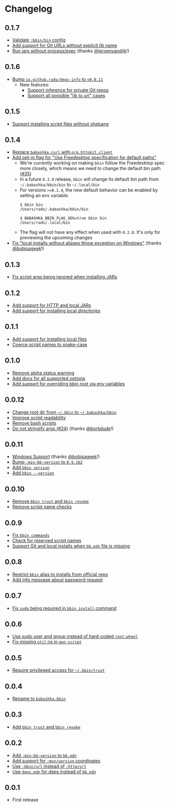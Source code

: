 # Changelog

## 0.1.7

- [Validate `:bbin/bin` config](https://github.com/babashka/bbin/commit/b6fe7dc6ce2bc4ee56205e181e71634d503cca02)
- [Add support for Git URLs without explicit lib name](https://github.com/babashka/bbin/commit/2ef56e19109fab3e8150819a0eaa8f63298da43b)
- [Run jars without process/exec](https://github.com/babashka/bbin/commit/af7d140d4dfb109ca1930e1f77115289ec067967) (thanks [@jeroenvandijk](https://github.com/jeroenvandijk)!)

## 0.1.6

- [Bump `io.github.rads/deps-info` to `v0.0.11`](https://github.com/babashka/bbin/commit/82dbee1e0f472cf4f6dda82858c848ed5b4a0709)
    - New features:
        - [Support inference for private Git repos](https://github.com/babashka/bbin/issues/48)
        - [Support all possible "lib to url" cases](https://github.com/babashka/bbin/issues/3)

## 0.1.5

- [Support installing script files without shebang](https://github.com/babashka/bbin/commit/d4103e26db3c5c94f9ed7414c1d5fcd988b40e34)

## 0.1.4

- [Replace `babashka.curl` with `org.httpkit.client`](https://github.com/babashka/bbin/commit/55f942bfccb8e3095ba715e242c99a1c030cf0e9)
- [Add opt-in flag for "Use Freedesktop specification for default paths"](https://github.com/babashka/bbin/commit/6fde1b1dbfaef3063eb1eba4899a730bf703c792)
    - We're currently working on making `bbin` follow the Freedesktop spec more closely, which means we need to change the default bin path ([\#35](https://github.com/babashka/bbin/issues/35))
    - In a future `0.2.0` release, `bbin` will change its default bin path from `~/.babashka/bbin/bin` to `~/.local/bin`
    - For versions `>=0.1.4`, the new default behavior can be enabled by setting an env variable:
        ```
        $ bbin bin
        /Users/rads/.babashka/bbin/bin
      
        $ BABASHKA_BBIN_FLAG_XDG=true bbin bin
        /Users/rads/.local/bin
        ```
    - The flag will not have any effect when used with `0.2.0`. It's only for previewing the upcoming changes
- [Fix "local installs without aliases throw exception on Windows"](https://github.com/babashka/bbin/commit/748722178824d7e2ff76544bfc7c23def8ce708c) (thanks [@bobisageek](https://github.com/bobisageek)!)

## 0.1.3

- [Fix script args being ignored when installing JARs](https://github.com/babashka/bbin/commit/ac85b8f984c8a30683c219d8d0faa32ef91e93e2)

## 0.1.2

- [Add support for HTTP and local JARs](https://github.com/babashka/bbin/commit/58d48df19969aaf5e7ff8ea0b87330e2d1e67568)
- [Add support for installing local directories](https://github.com/babashka/bbin/commit/268de01de73f26e8256498d33f508c61a3c5663d)

## 0.1.1

- [Add support for installing local files](https://github.com/babashka/bbin/commit/675c5826a633e10a1e997870dcf0cb28867c411f)
- [Coerce script names to snake-case](https://github.com/babashka/bbin/commit/7235b2c291400f7074232c2ef1230fe3e9652f23)

## 0.1.0

- [Remove alpha status warning](https://github.com/babashka/bbin/commit/ea7dc1999a0e928ce749520d64d6a833e8bba686)
- [Add docs for all supported options](https://github.com/babashka/bbin/commit/add4e2b2613a7503e49110ca711f7815734e9aed)
- [Add support for overriding bbin root via env variables](https://github.com/babashka/bbin/commit/a24775cfd8637541caee42d320be4a3882bf5219)

## 0.0.12

- [Change root dir from `~/.bbin` to `~/.babashka/bbin`](https://github.com/babashka/bbin/commit/99a5d2684f4e979ff8f183a2ce8088f3df26b405)
- [Improve script readability](https://github.com/babashka/bbin/commit/04c2e1851eae335a8a1b57118b7a4af78c3f4b1c)
- [Remove bash scripts](https://github.com/babashka/bbin/commit/f889f1a53620f87ac42af54015d85ecf0f70c7d0)
- [Do not stringify args (#24)](https://github.com/babashka/bbin/commit/e5b8daf6b71e5e51e8fb948ba677eaa748416218) (thanks [@borkdude](https://github.com/borkdude)!)

## 0.0.11

- [Windows Support](https://github.com/babashka/bbin/commit/378e7e7728d19b7800798afe73f2d1d2e4831273) (thanks [@bobisageek](https://github.com/bobisageek)!)
- [Bump `:min-bb-version` to `0.9.162`](https://github.com/babashka/bbin/commit/52bc0d053abef6c0a7744d0eb2045096ad0dc533)
- [Add `bbin version`](https://github.com/babashka/bbin/commit/7e5bef4d077afc1f20a5aa288f317ffe1bb1a8e1)
- [Add `bbin --version`](https://github.com/babashka/bbin/commit/6e066bd2005d930d5f5171e8a678beb16bce8546)

## 0.0.10

- [Remove `bbin trust` and `bbin revoke`](https://github.com/babashka/bbin/commit/6c1b44cd5d09415779557084d63ca4af325acae1)
- [Remove script name checks](https://github.com/babashka/bbin/commit/3c0730011b1c74514600beb476fa7713d2c30671)

## 0.0.9

- [Fix `bbin commands`](https://github.com/babashka/bbin/commit/c341c270ea2d5744c156fc719a6579f6c48549d2)
- [Check for reserved script names](https://github.com/babashka/bbin/commit/52887c3f9948a8b4e466766dfd06d3a35d443277)
- [Support Git and local installs when `bb.edn` file is missing](https://github.com/babashka/bbin/commit/a0bc556fc44c2d70e83bc0c387a3f3c716c25743)

## 0.0.8

- [Restrict `bbin` alias to installs from official repo](https://github.com/babashka/bbin/commit/d343c37d7d045f294cff928319ffe7f9fa39617a)
- [Add info message about password request](https://github.com/babashka/bbin/commit/28911b65a21ac96b66fa47e10b16ffdf5680e4ab)

## 0.0.7

- [Fix `sudo` being required in `bbin install` command](https://github.com/babashka/bbin/commit/8fb8a8d2b8186ab0e22cde978cfeae3ce7ce4d1d)

## 0.0.6

- [Use sudo user and group instead of hard-coded `root:wheel`](https://github.com/babashka/bbin/commit/e3d77ac6e26b9676bf898e60142499c9738c1877)
- [Fix missing `util` ns in `gen-script`](https://github.com/babashka/bbin/commit/96c54c3e7ad3ab3d4af9cff0d830fc7c5f0ca5a8)

## 0.0.5

- [Require privileged access for `~/.bbin/trust`](https://github.com/babashka/bbin/commit/ae6ca2fb2ac5a8c763ebb475151b5eddd4426809)

## 0.0.4

- [Rename to `babashka.bbin`](https://github.com/babashka/bbin/commit/6322b4d2bbb6e44589875057123c8e59cc5dfe6d)

## 0.0.3

- [Add `bbin trust` and `bbin revoke`](https://github.com/babashka/bbin/commit/3aa49be0a35bd8f77a72b26ffc4ac452bec75684)

## 0.0.2

- [Add `:min-bb-version` to `bb.edn`](https://github.com/babashka/bbin/commit/af09bebea56720118ca80aacb0fedcd96acc9624)
- [Add support for `:mvn/version` coordinates](https://github.com/babashka/bbin/commit/a30f1747b2147616f949b947d01b6023e56ce477)
- [Use `:bbin/url` instead of `:http/url`](https://github.com/babashka/bbin/commit/c09a955c473a8838de79509190d6bc088931afba)
- [Use `deps.edn` for deps instead of `bb.edn`](https://github.com/babashka/bbin/commit/6295ae344e455b0e85fbe7da96ddda9acf7fdf89)

## 0.0.1

- First release
